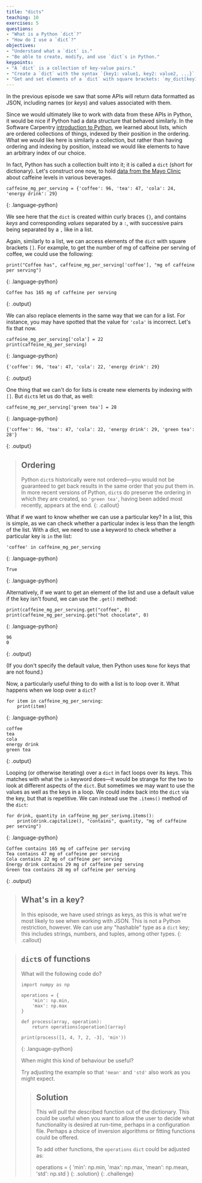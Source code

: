 ```yaml
---
title: "dicts"
teaching: 10
exercises: 5
questions:
- "What is a Python `dict`?"
- "How do I use a `dict`?"
objectives:
- "Understand what a `dict` is."
- "Be able to create, modify, and use `dict`s in Python."
keypoints:
- "A `dict` is a collection of key-value pairs."
- "Create a `dict` with the syntax `{key1: value1, key2: value2, ...}`."
- "Get and set elements of a `dict` with square brackets: `my_dict[key1] = new_value1`."
---
```


In the previous episode we saw that some APIs will return data formatted as
JSON, including names (or _keys_) and values associated with them.

Since we would ultimately like to work with data from these APIs in Python, it
would be nice if Python had a data structure that behaved similarly. In the
Software Carpentry [introduction to Python][python-novice-inflammation], we
learned about lists, which are ordered collections of things, indexed by their
position in the ordering. What we would like here is similarly a collection, but
rather than having ordering and indexing by position, instead we would like
elements to have an arbitrary index of our choice.

In fact, Python has such a collection built into it; it is called a `dict`
(short for dictionary). Let's construct one now, to hold [data from the Mayo
Clinic][mayo-caffeine] about caffeine levels in various beverages.

~~~
caffeine_mg_per_serving = {'coffee': 96, 'tea': 47, 'cola': 24, 'energy drink': 29}
~~~
{: .language-python}

We see here that the `dict` is created within curly braces `{}`, and contains
_keys_ and corresponding _values_ separated by a `:`, with successive pairs
being separated by a `,` like in a list.

Again, similarly to a list, we can access elements of the `dict` with square
brackets `[]`. For example, to get the number of mg of caffeine per serving of
coffee, we could use the following:

~~~
print("Coffee has", caffeine_mg_per_serving['coffee'], "mg of caffeine per serving")
~~~
{: .language-python}

~~~
Coffee has 165 mg of caffeine per serving
~~~
{: .output}

We can also replace elements in the same way that we can for a list. For
instance, you may have spotted that the value for `'cola'` is incorrect. Let's
fix that now.

~~~
caffeine_mg_per_serving['cola'] = 22
print(caffeine_mg_per_serving)
~~~
{: .language-python}

~~~
{'coffee': 96, 'tea': 47, 'cola': 22, 'energy drink': 29}
~~~
{: .output}

One thing that we can't do for lists is create new elements by indexing with
`[]`. But `dict`s let us do that, as well:

~~~
caffeine_mg_per_serving['green tea'] = 28
~~~
{: .language-python}

~~~
{'coffee': 96, 'tea': 47, 'cola': 22, 'energy drink': 29, 'green tea': 28'}
~~~
{: .output}

> ## Ordering
>
> Python `dict`s historically were not ordered&mdash;you would not be guaranteed
> to get back results in the same order that you put them in. In more recent
> versions of Python, `dict`s do preserve the ordering in which they are
> created, so `'green tea'`, having been added most recently, appears at the 
> end.
{: .callout}

What if we want to know whether we can use a particular key? In a list, this is
simple, as we can check whether a particular index is less than the length of
the list. With a dict, we need to use a keyword to check whether a particular
key is `in` the list:

~~~
'coffee' in caffeine_mg_per_serving
~~~
{: .language-python}

~~~
True
~~~
{: .language-python}

Alternatively, if we want to get an element of the list and use a default value
if the key isn't found, we can use the `.get()` method:

~~~
print(caffeine_mg_per_serving.get("coffee", 0)
print(caffeine_mg_per_serving.get("hot chocolate", 0)
~~~
{: .language-python}

~~~
96
0
~~~
{: .output}

(If you don't specify the default value, then Python uses `None` for keys that
are not found.)

Now, a particularly useful thing to do with a list is to loop over it. What
happens when we loop over a `dict`?

~~~
for item in caffeine_mg_per_serving:
    print(item)
~~~
{: .language-python}

~~~
coffee
tea
cola
energy drink
green tea
~~~
{: .output}

Looping (or otherwise iterating) over a `dict` in fact loops over its keys. This
matches with what the `in` keyword does&mdash;it would be strange for the two to
look at different aspects of the `dict`. But sometimes we may want to use the
values as well as the keys in a loop. We could index back into the `dict` via
the key, but that is repetitive. We can instead use the `.items()` method of the
`dict`:

~~~
for drink, quantity in caffeine_mg_per_serivng.items():
    print(drink.capitalize(), "contains", quantity, "mg of caffeine per serving")
~~~
{: .language-python}

~~~
Coffee contains 165 mg of caffeine per serving
Tea contains 47 mg of caffeine per serving
Cola contains 22 mg of caffeine per serving
Energy drink contains 29 mg of caffeine per serving
Green tea contains 28 mg of caffeine per serving
~~~
{: .output}

> ## What's in a key?
>
> In this episode, we have used strings as keys, as this is what we're most
> likely to see when working with JSON. This is not a Python restriction,
> however. We can use any "hashable" type as a `dict` key; this includes
> strings, numbers, and tuples, among other types.
{: .callout}

> ## `dict`s of functions
>
> What will the following code do?
>
> ~~~
> import numpy as np
>
> operations = {
>     'min': np.min,
>     'max': np.max
> }
>
> def process(array, operation):
>     return operations[operation](array)
>
> print(process([1, 4, 7, 2, -3], 'min'))
> ~~~
> {: .language-python}
>
> When might this kind of behaviour be useful?
>
> Try adjusting the example so that `'mean'` and `'std'` also work as you might
> expect.
>
>> ## Solution
>>
>> This will pull the described function out of the dictionary. This could be
>> useful when you want to allow the user to decide what functionality is desired
>> at run-time, perhaps in a configuration file. Perhaps a choice of inversion
>> algorithms or fitting functions could be offered.
>>
>> To add other functions, the `operations` `dict` could be adjusted as:
>>
>> operations = {
>>     'min': np.min,
>>     'max': np.max,
>>     'mean': np.mean,
>>     'std': np.std
>> }
> {: .solution}
{: .challenge}

[mayo-caffeine]: https://www.mayoclinic.org/healthy-lifestyle/nutrition-and-healthy-eating/in-depth/caffeine/art-20049372
[python-novice-inflammation]: https://swcarpentry.github.io/python-novice-inflammation
